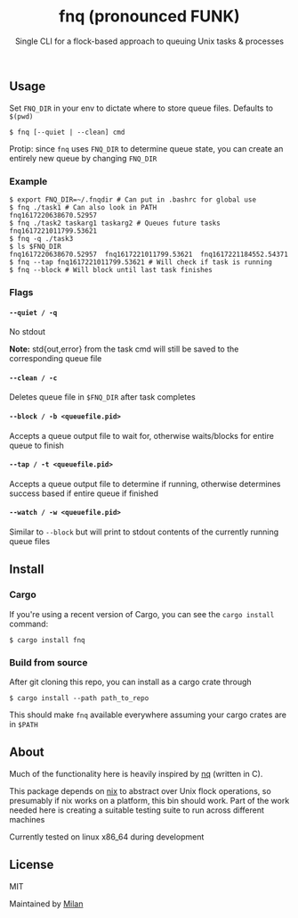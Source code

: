 <div align="center">
	<h1>fnq (pronounced FUNK)</h1>
	<p>
		Single CLI for a flock-based approach to queuing Unix tasks & processes
	</p>
	<br>
</div>

## Usage

Set `FNQ_DIR` in your env to dictate where to store queue files. Defaults to `$(pwd)`

```shell
$ fnq [--quiet | --clean] cmd
```

Protip: since `fnq` uses `FNQ_DIR` to determine queue state, you can create an entirely new queue by changing `FNQ_DIR`

### Example

```shell
$ export FNQ_DIR=~/.fnqdir # Can put in .bashrc for global use
$ fnq ./task1 # Can also look in PATH
fnq1617220638670.52957
$ fnq ./task2 taskarg1 taskarg2 # Queues future tasks
fnq1617221011799.53621
$ fnq -q ./task3
$ ls $FNQ_DIR
fnq1617220638670.52957  fnq1617221011799.53621  fnq1617221184552.54371
$ fnq --tap fnq1617221011799.53621 # Will check if task is running
$ fnq --block # Will block until last task finishes
```

### Flags

#### `--quiet / -q`

No stdout

**Note:** std{out,error} from the task cmd will still be saved to the corresponding queue file

#### `--clean / -c`

Deletes queue file in `$FNQ_DIR` after task completes

#### `--block / -b <queuefile.pid>`

Accepts a queue output file to wait for, otherwise waits/blocks for entire queue to finish

#### `--tap / -t <queuefile.pid>`

Accepts a queue output file to determine if running, otherwise determines success based if entire queue if finished

#### `--watch / -w <queuefile.pid>`

Similar to `--block` but will print to stdout contents of the currently running queue files

## Install

### Cargo

If you're using a recent version of Cargo, you can see the `cargo install` command:

```shell
$ cargo install fnq
```

### Build from source

After git cloning this repo, you can install as a cargo crate through

```shell
$ cargo install --path path_to_repo
```

This should make `fnq` available everywhere assuming your cargo crates are in `$PATH`

## About

Much of the functionality here is heavily inspired by [nq](https://github.com/leahneukirchen/nq) (written in C).

This package depends on [nix](https://github.com/nix-rust/nix) to abstract over Unix flock operations, so presumably if nix works on a platform, this bin should work. Part of the work needed here is creating a suitable testing suite to run across different machines

Currently tested on linux x86_64 during development

## License

MIT

Maintained by [Milan](https://mdaverde.com)

